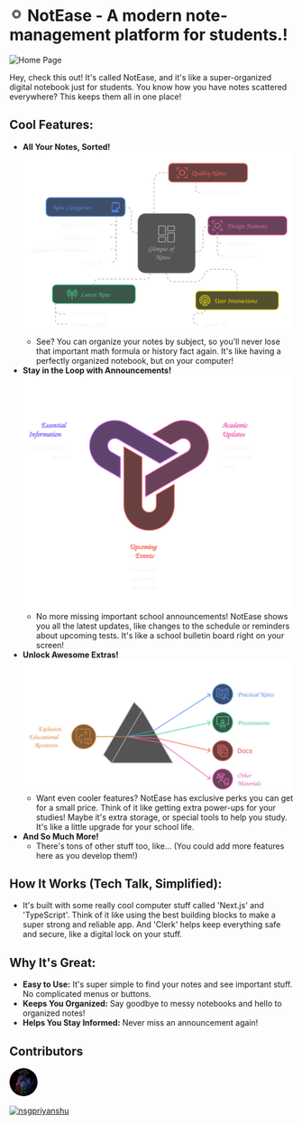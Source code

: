 # <img src="./public/icons/logo.png" width="25" height="25"> NotEase - A modern note-management platform for students.!

![Home Page](./public/images/dashboard.svg)

Hey, check this out! It's called NotEase, and it's like a super-organized digital notebook just for students. You know how you have notes scattered everywhere? This keeps them all in one place!

## Cool Features:

- **All Your Notes, Sorted!**
  ![Notes](./public/images/NotEase_Notes.svg)
  - See? You can organize your notes by subject, so you'll never lose that important math formula or history fact again. It's like having a perfectly organized notebook, but on your computer!
- **Stay in the Loop with Announcements!**
  ![Announcements](./public/images/NotEase_Announcements.svg)
  - No more missing important school announcements! NotEase shows you all the latest updates, like changes to the schedule or reminders about upcoming tests. It's like a school bulletin board right on your screen!
- **Unlock Awesome Extras!**
  ![Exclusive Perks](./public/images/NotEase_Exclusive.svg)
  - Want even cooler features? NotEase has exclusive perks you can get for a small price. Think of it like getting extra power-ups for your studies! Maybe it's extra storage, or special tools to help you study. It's like a little upgrade for your school life.
- **And So Much More!**
  - There's tons of other stuff too, like... (You could add more features here as you develop them!)

## How It Works (Tech Talk, Simplified):

- It's built with some really cool computer stuff called 'Next.js' and 'TypeScript'. Think of it like using the best building blocks to make a super strong and reliable app. And 'Clerk' helps keep everything safe and secure, like a digital lock on your stuff.

## Why It's Great:

- **Easy to Use:** It's super simple to find your notes and see important stuff. No complicated menus or buttons.
- **Keeps You Organized:** Say goodbye to messy notebooks and hello to organized notes!
- **Helps You Stay Informed:** Never miss an announcement again!

## Contributors

<img src="https://raw.githubusercontent.com/nsgpriyanshu/creatorsworld/main/public/icons/colourfull-pfp.jpg" alt="nsgpriyanshu" width="50" height="50" style="border-radius: 50%;" />

[![nsgpriyanshu](https://img.shields.io/badge/Developer-nsgpriyanshu-author.svg?color=f10a0a)](https://nsgpriyanshu.github.io)
